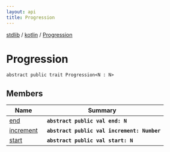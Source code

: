 ```yaml
---
layout: api
title: Progression
---
```

[stdlib](../../index.md) / [kotlin](../index.md) / [Progression](index.md)

# Progression

```
abstract public trait Progression<N : N> 
```

## Members

| Name | Summary |
|------|---------|
|[end](end.md)|&nbsp;&nbsp;**`abstract public val end: N`**<br>|
|[increment](increment.md)|&nbsp;&nbsp;**`abstract public val increment: Number`**<br>|
|[start](start.md)|&nbsp;&nbsp;**`abstract public val start: N`**<br>|
